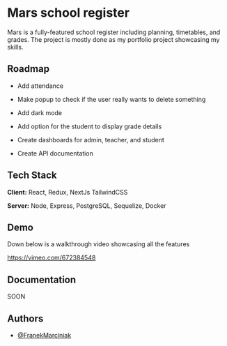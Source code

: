 # Mars school register

Mars is a fully-featured school register including planning, timetables,
and grades. The project is mostly done as my
portfolio project showcasing my skills.

## Roadmap

- Add attendance

- Make popup to check if the user really wants to delete something

- Add dark mode

- Add option for the student to display grade details

- Create dashboards for admin, teacher, and student

- Create API documentation

## Tech Stack

**Client:** React, Redux, NextJs TailwindCSS

**Server:** Node, Express, PostgreSQL, Sequelize, Docker

## Demo

Down below is a walkthrough video showcasing all the features

https://vimeo.com/672384548

## Documentation

SOON

<!-- [Documentation](https://linktodocumentation) -->

## Authors

- [@FranekMarciniak](https://www.github.com/franekmarciniak)
